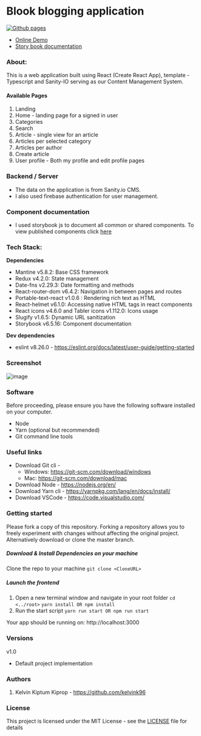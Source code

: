 # Blook blogging application

[![Github pages](https://github.com/kelvink96ltd/blook-frontend/actions/workflows/deploy.yml/badge.svg)](https://github.com/kelvins-lab/blook-frontend/actions/workflows/deploy.yml/badge.svg)

- [Online Demo](https://blook-blogger.netlify.app/ "Online Demo")
- [Story book documentation](https://63ea939d221d94af0615e664-guxaeamljh.chromatic.com/)

### About:
This is a web application built using React (Create React App), template - Typescript and Sanity-IO serving as our Content Management System.

#### Available Pages
1. Landing
2. Home - landing page for a signed in user
3. Categories
4. Search
5. Article - single view for an article
6. Articles per selected category
7. Articles per author
8. Create article
8. User profile - Both my profile and edit profile pages

### Backend / Server
- The data on the application is from Sanity.io CMS.
- I also used firebase authentication for user management.

### Component documentation
- I used storybook js to document all common or shared components. To view published components click [here](https://63ea939d221d94af0615e664-guxaeamljh.chromatic.com/)

### Tech Stack:
**Dependencies**
- Mantine v5.8.2: Base CSS framework
- Redux v4.2.0: State management
- Date-fns v2.29.3: Date formatting and methods
- React-router-dom v6.4.2: Navigation in between pages and routes
- Portable-text-react v1.0.6 : Rendering rich text as HTML
- React-helmet v6.1.0: Accessing native HTML tags in react components
- React icons v4.6.0 and Tabler icons v1.112.0: Icons usage
- Slugify v1.6.5: Dynamic URL sanitization
- Storybook v6.5.16: Component documentation

**Dev dependencies**
- eslint v8.26.0 - https://eslint.org/docs/latest/user-guide/getting-started

### Screenshot
![image](https://user-images.githubusercontent.com/26582923/218576896-f8487090-5d05-434d-b957-685013bc4d20.png)

### Software
Before proceeding, please ensure you have the following software installed on your computer.
- Node
- Yarn (optional but recommended)
- Git command line tools

### Useful links
- Download Git cli -
    - Windows: https://git-scm.com/download/windows
    - Mac: https://git-scm.com/download/mac
- Download Node - https://nodejs.org/en/
- Download Yarn cli - https://yarnpkg.com/lang/en/docs/install/
- Download VSCode - https://code.visualstudio.com/

### Getting started
Please fork a copy of this repository. Forking a repository allows you to freely experiment with changes without affecting the original project. Alternatively download or clone the master branch.

##### Download & Install Dependencies on your machine
Clone the repo to your machine
`git clone <CloneURL>`

##### Launch the frontend
1. Open a new terminal window and navigate in your root folder
   `cd <../root>`
   `yarn install OR npm install`
2. Run the start script
   `yarn run start OR npm run start`

Your app should be running on: http://localhost:3000

### Versions
v1.0
- Default project implementation

### Authors
1. Kelvin Kiptum Kiprop - https://github.com/kelvink96

### License
This project is licensed under the MIT License - see the [LICENSE](https://github.com/kelvink96ltd/flick-city/blob/master/LICENSE.md) file for details
